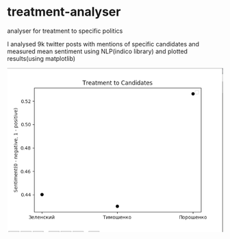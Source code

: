 # treatment-analyser
analyser for treatment to specific politics

I analysed 9k twitter posts with mentions of specific candidates and measured mean sentiment using NLP(indico library) and plotted results(using matplotlib)

![image](image.png)
